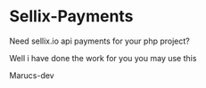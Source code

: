 # Sellix-Payments

Need sellix.io api payments for your php project?

Well i have done the work for you you may use this

Marucs-dev
